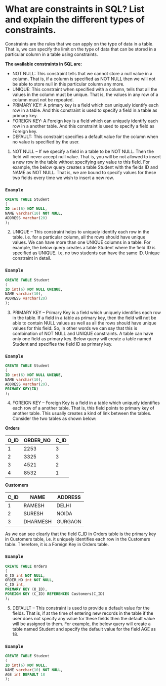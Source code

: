 # What are constraints in SQL? List and explain the different types of constraints.

Constraints are the rules that we can apply on the type of data in a table. That is, we can specify the limit on the type of data that can be stored in a particular column in a table using constraints. 

**The available constraints in SQL are:**
 

* NOT NULL: This constraint tells that we cannot store a null value in a column. That is, if a column is specified as NOT NULL then we will not be able to store null in this particular column any more.
* UNIQUE: This constraint when specified with a column, tells that all the values in the column must be unique. That is, the values in any row of a column must not be repeated.
* PRIMARY KEY: A primary key is a field which can uniquely identify each row in a table. And this constraint is used to specify a field in a table as primary key.
* FOREIGN KEY: A Foreign key is a field which can uniquely identify each row in a another table. And this constraint is used to specify a field as Foreign key.
* DEFAULT: This constraint specifies a default value for the column when no value is specified by the user.

1. NOT NULL – 
If we specify a field in a table to be NOT NULL. Then the field will never accept null value. That is, you will be not allowed to insert a new row in the table without specifying any value to this field. 
For example, the below query creates a table Student with the fields ID and NAME as NOT NULL. That is, we are bound to specify values for these two fields every time we wish to insert a new row. 
 ### `Example`
 
```sql
CREATE TABLE Student
(
ID int(6) NOT NULL,
NAME varchar(10) NOT NULL,
ADDRESS varchar(20)
);
```

2. UNIQUE –
This constraint helps to uniquely identify each row in the table. i.e. for a particular column, all the rows should have unique values. We can have more than one UNIQUE columns in a table. 
For example, the below query creates a table Student where the field ID is specified as UNIQUE. i.e, no two students can have the same ID. Unique constraint in detail. 
 ### `Example`
 
```sql
CREATE TABLE Student
(
ID int(6) NOT NULL UNIQUE,
NAME varchar(10),
ADDRESS varchar(20)
);
```

3. PRIMARY KEY – 
Primary Key is a field which uniquely identifies each row in the table. If a field in a table as primary key, then the field will not be able to contain NULL values as well as all the rows should have unique values for this field. So, in other words we can say that this is combination of NOT NULL and UNIQUE constraints. 
A table can have only one field as primary key. Below query will create a table named Student and specifies the field ID as primary key. 
 ### `Example`
 
```sql
CREATE TABLE Student
(
ID int(6) NOT NULL UNIQUE,
NAME varchar(10),
ADDRESS varchar(20),
PRIMARY KEY(ID)
);
```

4. FOREIGN KEY – 
Foreign Key is a field in a table which uniquely identifies each row of a another table. That is, this field points to primary key of another table. This usually creates a kind of link between the tables. 
Consider the two tables as shown below: 
 
**Orders**

|O_ID	|ORDER_NO	|C_ID|
|-----|-----|----|
|1|	2253|	3|
|2|	3325|	3|
|3|	4521|	2|
|4|	8532|	1|
 

**Customers**

|C_ID	|NAME	|ADDRESS|
|----|----|---|
|1	|RAMESH	|DELHI|
|2	|SURESH	|NOIDA|
|3	|DHARMESH	|GURGAON|

As we can see clearly that the field C_ID in Orders table is the primary key in Customers table, i.e. it uniquely identifies each row in the Customers table. Therefore, it is a Foreign Key in Orders table. 
 ### `Example`
 
 ```sql
CREATE TABLE Orders
(
O_ID int NOT NULL,
ORDER_NO int NOT NULL,
C_ID int,
PRIMARY KEY (O_ID),
FOREIGN KEY (C_ID) REFERENCES Customers(C_ID)
);
```

5. DEFAULT – 
This constraint is used to provide a default value for the fields. That is, if at the time of entering new records in the table if the user does not specify any value for these fields then the default value will be assigned to them. 
For example, the below query will create a table named Student and specify the default value for the field AGE as 18. 
 ### `Example`
```sql
CREATE TABLE Student
(
ID int(6) NOT NULL,
NAME varchar(10) NOT NULL,
AGE int DEFAULT 18
);
```